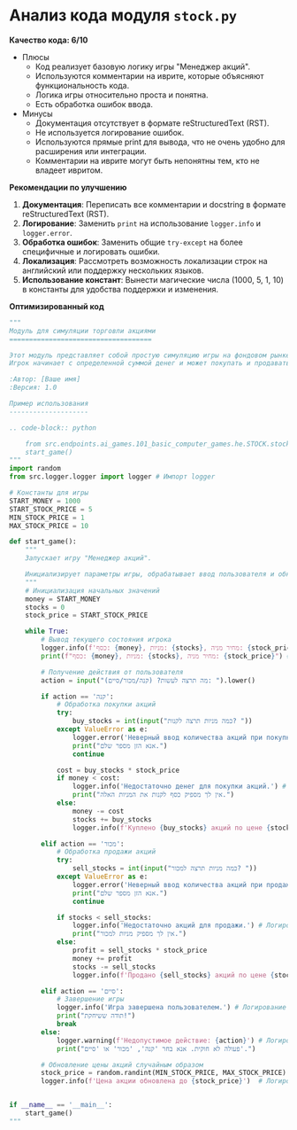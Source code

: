 # Анализ кода модуля `stock.py`

**Качество кода: 6/10**
   -  Плюсы
        -  Код реализует базовую логику игры "Менеджер акций".
        -  Используются комментарии на иврите, которые объясняют функциональность кода.
        -  Логика игры относительно проста и понятна.
        -  Есть обработка ошибок ввода.
   -  Минусы
        -  Документация отсутствует в формате reStructuredText (RST).
        -  Не используется логирование ошибок.
        -  Используются прямые print для вывода, что не очень удобно для расширения или интеграции.
        -  Комментарии на иврите могут быть непонятны тем, кто не владеет ивритом.

**Рекомендации по улучшению**
1.  **Документация**: Переписать все комментарии и docstring в формате reStructuredText (RST).
2.  **Логирование**: Заменить `print` на использование `logger.info` и `logger.error`.
3.  **Обработка ошибок**: Заменить общие `try-except` на более специфичные и логировать ошибки.
4.  **Локализация**: Рассмотреть возможность локализации строк на английский или поддержку нескольких языков.
5. **Использование констант**: Вынести магические числа (1000, 5, 1, 10) в константы для удобства поддержки и изменения.

**Оптимизированный код**
```python
"""
Модуль для симуляции торговли акциями
====================================

Этот модуль представляет собой простую симуляцию игры на фондовом рынке.
Игрок начинает с определенной суммой денег и может покупать и продавать акции по изменяющимся ценам.

:Автор: [Ваше имя]
:Версия: 1.0

Пример использования
--------------------

.. code-block:: python

    from src.endpoints.ai_games.101_basic_computer_games.he.STOCK.stock import start_game
    start_game()
"""
import random
from src.logger.logger import logger # Импорт logger

# Константы для игры
START_MONEY = 1000
START_STOCK_PRICE = 5
MIN_STOCK_PRICE = 1
MAX_STOCK_PRICE = 10

def start_game():
    """
    Запускает игру "Менеджер акций".

    Инициализирует параметры игры, обрабатывает ввод пользователя и обновляет состояние игры.
    """
    # Инициализация начальных значений
    money = START_MONEY
    stocks = 0
    stock_price = START_STOCK_PRICE

    while True:
        # Вывод текущего состояния игрока
        logger.info(f'כסף: {money}, מניות: {stocks}, מחיר מניה: {stock_price}') # Логирование состояния игры
        print(f"כסף: {money}, מניות: {stocks}, מחיר מניה: {stock_price}") # Вывод состояния игры

        # Получение действия от пользователя
        action = input("מה תרצה לעשות? (קנה/מכור/סיים): ").lower()

        if action == 'קנה':
            # Обработка покупки акций
            try:
                buy_stocks = int(input("כמה מניות תרצה לקנות? "))
            except ValueError as e:
                logger.error('Неверный ввод количества акций при покупке.', exc_info=e) # Логирование ошибки ввода
                print("אנא הזן מספר שלם.")
                continue

            cost = buy_stocks * stock_price
            if money < cost:
                logger.info('Недостаточно денег для покупки акций.') # Логирование нехватки денег
                print("אין לך מספיק כסף לקנות את המניות האלה.")
            else:
                money -= cost
                stocks += buy_stocks
                logger.info(f'Куплено {buy_stocks} акций по цене {stock_price}.') # Логирование успешной покупки

        elif action == 'מכור':
            # Обработка продажи акций
            try:
                sell_stocks = int(input("כמה מניות תרצה למכור? "))
            except ValueError as e:
                logger.error('Неверный ввод количества акций при продаже.', exc_info=e) # Логирование ошибки ввода
                print("אנא הזן מספר שלם.")
                continue

            if stocks < sell_stocks:
                logger.info('Недостаточно акций для продажи.') # Логирование нехватки акций
                print("אין לך מספיק מניות למכור.")
            else:
                profit = sell_stocks * stock_price
                money += profit
                stocks -= sell_stocks
                logger.info(f'Продано {sell_stocks} акций по цене {stock_price}.') # Логирование успешной продажи

        elif action == 'סיים':
            # Завершение игры
            logger.info('Игра завершена пользователем.') # Логирование завершения игры
            print("תודה ששיחקת!")
            break
        else:
            logger.warning(f'Недопустимое действие: {action}') # Логирование недопустимого действия
            print("פעולה לא חוקית. אנא בחר 'קנה', 'מכור' או 'סיים'.")

        # Обновление цены акций случайным образом
        stock_price = random.randint(MIN_STOCK_PRICE, MAX_STOCK_PRICE)
        logger.info(f'Цена акции обновлена до {stock_price}')  # Логирование обновления цены акции


if __name__ == '__main__':
    start_game()
"""
```